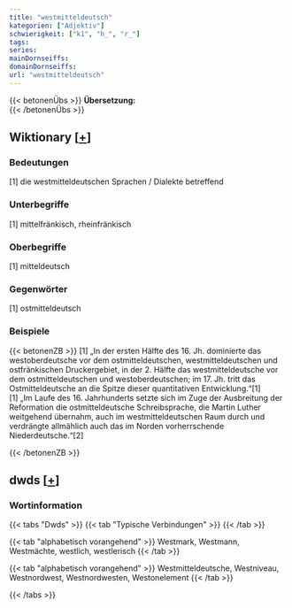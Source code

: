 ```yaml
---
title: "westmitteldeutsch"
kategorien: ["Adjektiv"]
schwierigkeit: ["k1", "h_", "r_"]
tags:
series:
mainDornseiffs:
domainDornseiffs:
url: "westmitteldeutsch"
---
```


{{< betonenÜbs >}}
**Übersetzung:**  
{{< /betonenÜbs >}}

## Wiktionary [[+](https://de.wiktionary.org/wiki/westmitteldeutsch)]

### Bedeutungen
[1] die westmitteldeutschen Sprachen / Dialekte betreffend  

### Unterbegriffe
[1] mittelfränkisch, rheinfränkisch  

### Oberbegriffe
[1] mitteldeutsch  

### Gegenwörter
[1] ostmitteldeutsch  

### Beispiele
{{< betonenZB >}}
[1] „In der ersten Hälfte des 16. Jh. dominierte das westoberdeutsche vor dem ostmitteldeutschen, westmitteldeutschen und ostfränkischen Druckergebiet, in der 2. Hälfte das westmitteldeutsche vor dem ostmitteldeutschen und westoberdeutschen; im 17. Jh. tritt das Ostmitteldeutsche an die Spitze dieser quantitativen Entwicklung.“[1]  
[1] „Im Laufe des 16. Jahrhunderts setzte sich im Zuge der Ausbreitung der Reformation die ostmitteldeutsche Schreibsprache, die Martin Luther weitgehend übernahm, auch im westmitteldeutschen Raum durch und verdrängte allmählich auch das im Norden vorherrschende Niederdeutsche.“[2]  

{{< /betonenZB >}}


## dwds [[+](https://www.dwds.de/wb/westmitteldeutsch)]

### Wortinformation
{{< tabs "Dwds" >}}
{{< tab "Typische Verbindungen" >}}
{{< /tab >}}

{{< tab "alphabetisch vorangehend" >}}
Westmark, Westmann, Westmächte, westlich, westlerisch
{{< /tab >}}

{{< tab "alphabetisch vorangehend" >}}
Westmitteldeutsche, Westniveau, Westnordwest, Westnordwesten, Westonelement
{{< /tab >}}

{{< /tabs >}}

